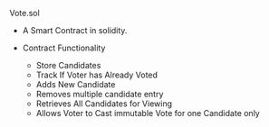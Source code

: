 Vote.sol 
- A Smart Contract in solidity.


- Contract Functionality
    -  Store Candidates
    -   Track If Voter has Already Voted
    -   Adds New Candidate
    -   Removes multiple candidate entry
    -   Retrieves All Candidates for Viewing
    -   Allows Voter to Cast immutable Vote for one Candidate only